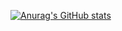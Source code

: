 [![Anurag's GitHub stats](https://github-readme-stats.vercel.app/api?username=daniielSS&theme=dark)](https://github.com/daniielSS/github-readme-stats)
